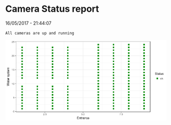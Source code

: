 Camera Status report
================
16/05/2017 - 21:44:07

    All cameras are up and running

![](camreport_files/figure-markdown_github/unnamed-chunk-2-1.png)
